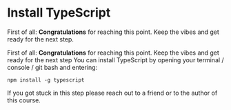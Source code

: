 # Install TypeScript

First of all: **Congratulations** for reaching this point. Keep the vibes and get ready for the next step.  

First of all: **Congratulations** for reaching this point. Keep the vibes and get ready for the next step
You can install TypeScript by opening your terminal / console / git bash and entering:   

```npm install -g typescript```

If you got stuck in this step please reach out to a friend or to the author of this course.